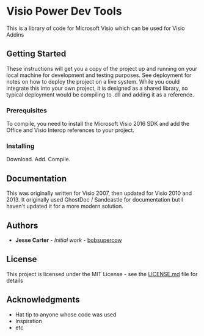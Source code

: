 # Visio Power Dev Tools

This is a library of code for Microsoft Visio which can be used for Visio Addins

## Getting Started

These instructions will get you a copy of the project up and running on your local machine for development and testing purposes. 
See deployment for notes on how to deploy the project on a live system.
While you could integrate this into your own project, it is designed as a shared library, so typical deployment would be compiling to .dll and adding it as a reference.

### Prerequisites

To compile, you need to install the Microsoft Visio 2016 SDK and add the Office and Visio Interop references to your project. 

### Installing

Download. Add. Compile.

## Documentation

This was originally written for Visio 2007, then updated for Visio 2010 and 2013. 
It originally used GhostDoc / Sandcastle for documentation but I haven't updated it for a more modern solution. 


## Authors

* **Jesse Carter** - *Initial work* - [bobsupercow](https://github.com/bobsupercow)


## License

This project is licensed under the MIT License - see the [LICENSE.md](LICENSE.md) file for details

## Acknowledgments

* Hat tip to anyone whose code was used
* Inspiration
* etc

